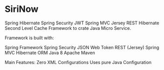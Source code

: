# SiriNow
Spring Hibernate Spring Security JWT Spring MVC Jersey REST Hibernate Second Level Cache
Framework to crate Java Micro Service.

Framework is built with:

Spring Framework
Spring Security
JSON Web Token
REST (Jersey)
Spring MVC
Hibernate ORM
Java 8
Apache Maven

Main Features:
Zero XML Configurations
Uses pure Java Configuration
